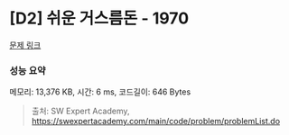 # [D2] 쉬운 거스름돈 - 1970 

[문제 링크](https://swexpertacademy.com/main/code/problem/problemDetail.do?contestProbId=AV5PsIl6AXIDFAUq) 

### 성능 요약

메모리: 13,376 KB, 시간: 6 ms, 코드길이: 646 Bytes



> 출처: SW Expert Academy, https://swexpertacademy.com/main/code/problem/problemList.do